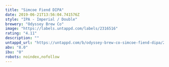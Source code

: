 ```yaml
---
title: "Simcoe Fiend DIPA"
date: 2019-06-21T13:56:04.741576Z
style: "IPA - Imperial / Double"
brewery: "Odyssey Brew Co"
image: "https://labels.untappd.com/labels/2316516"
rating: "4.11"
description: ""
untappd_url: "https://untappd.com/b/odyssey-brew-co-simcoe-fiend-dipa/2316516"
abv: "8.0"
ibu: "0"
robots: noindex,nofollow
---
```

